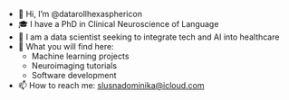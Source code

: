 - 👋 Hi, I’m @datarollhexasphericon
- 🎓 I have a PhD in Clinical Neuroscience of Language 
- 💼 I am a data scientist seeking to integrate tech and AI into healthcare
- 👀 What you will find here:
    - Machine learning projects 
    - Neuroimaging tutorials
    - Software development 
- 📫 How to reach me: slusnadominika@icloud.com

